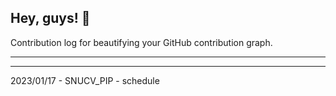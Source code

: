 ## Hey, guys! 👋

Contribution log for beautifying your GitHub contribution graph.

---



---

2023/01/17 - SNUCV_PIP - schedule